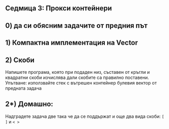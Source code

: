 ## Седмица 3: Прокси контейнери

## 0) да си обясним задачите от предния път

## 1) Компактна имплементация на Vector<bool>

## 2) Скоби

Напишете програма, която при подаден низ, съставен от кръгли и квадратни скоби изчислява дали скобите са правилно поставени.
Упътване: използвайте стек с вътрешен контейнер булевия вектор от предната задача

## 2*) Домашно: 

Надградете задача две така че да се поддържат и още два вида скоби: `[ ]` и `< >`
